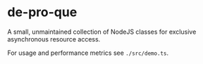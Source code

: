 # de-pro-que

A small, unmaintained collection of NodeJS classes for exclusive asynchronous resource access.

For usage and performance metrics see `./src/demo.ts`.
